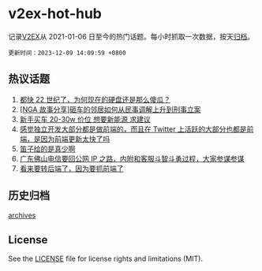 # v2ex-hot-hub

 记录[V2EX](https://www.v2ex.com/)从 2021-01-06 日至今的热门话题。每小时抓取一次数据，按天[归档](archives)。

`更新时间：2023-12-09 14:09:59 +0800`

## 热议话题

1. [都快 22 世纪了，为何现在的硬盘还是那么傻瓜？](https://www.v2ex.com/t/998906)
1. [[NGA 故事分享]砸车的邻居如何从民事调解上升到刑事立案](https://www.v2ex.com/t/998693)
1. [新手买车 20-30w 价位 想要新能源 求建议](https://www.v2ex.com/t/998699)
1. [感觉独立开发大部分都是做前端的，而且在 Twitter 上活跃的大部分也都是前端，是因为前端更新太快了吗](https://www.v2ex.com/t/998756)
1. [笛子给的是真少啊](https://www.v2ex.com/t/998772)
1. [广东佛山电信要回公网 IP 之路，内附和客服斗智斗勇过程，大家参谋参谋](https://www.v2ex.com/t/998849)
1. [看来要转后端了，因为要抓前端了](https://www.v2ex.com/t/998801)

## 历史归档

[archives](archives)

## License

See the [LICENSE](LICENSE) file for license rights and limitations (MIT).

